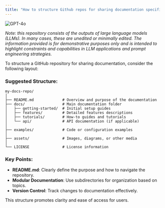 ```yaml
---
title: "How to structure Github repos for sharing documentation specifically"
---
```

![GPT-4o](https://img.shields.io/badge/GPT--4o-3333FF?style=for-the-badge&logo=openai&logoColor=white)



*Note: this repository consists of the outputs of large language models (LLMs). In many cases, these are unedited or minimally edited. The information provided is for demonstrative purposes only and is intended to highlight constraints and capabilities in LLM applications and prompt engineering strategies.*


To structure a GitHub repository for sharing documentation, consider the following layout:

### Suggested Structure:
```
my-docs-repo/
│
├── README.md             # Overview and purpose of the documentation
├── docs/                 # Main documentation folder
│   ├── getting-started/  # Initial setup guides
│   ├── features/         # Detailed features descriptions
│   ├── tutorials/        # How-to guides and tutorials
│   └── api/              # API documentation (if applicable)
│
├── examples/             # Code or configuration examples
│
├── assets/               # Images, diagrams, or other media
│
└── LICENSE               # License information
```

### Key Points:
- **README.md**: Clearly define the purpose and how to navigate the repository.
- **Modular Documentation**: Use subdirectories for organization based on topics.
- **Version Control**: Track changes to documentation effectively.

This structure promotes clarity and ease of access for users.